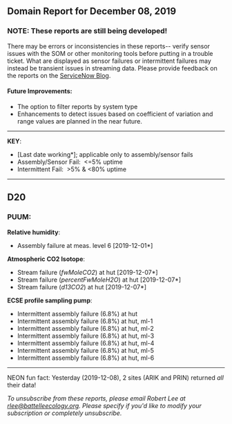 ## Domain Report for December 08, 2019


### NOTE: These reports are still being developed!
There may be errors or inconsistencies in these reports-- verify sensor issues with the SOM or other monitoring tools before putting in a trouble ticket. What are displayed as sensor failures or intermittent failures may instead be transient issues in streaming data.
Please provide feedback on the reports on the [ServiceNow Blog](https://neon.service-now.com/community?id=community_blog&sys_id=9b4fbe8adbed734017ecf9041d9619be).

#### Future Improvements: 
 - The option to filter reports by system type 
 - Enhancements to detect issues based on coefficient of variation and range values are planned in the near future.

***

**KEY**:

 - [Last date working*]; applicable only to assembly/sensor fails
 - Assembly/Sensor Fail:&nbsp;&nbsp;<=5% uptime
 - Intermittent Fail:&nbsp;&nbsp;>5% & <80% uptime

***
## D20

### PUUM:

**Relative humidity**:
 - Assembly failure at meas. level 6 [2019-12-01*]

**Atmospheric CO2 Isotope**:
 - Stream failure (_fwMoleCO2_) at hut [2019-12-07*]
 - Stream failure (_percentFwMoleH2O_) at hut [2019-12-07*]
 - Stream failure (_d13CO2_) at hut [2019-12-07*]

**ECSE profile sampling pump**:
 - Intermittent assembly failure (6.8%) at hut
 - Intermittent assembly failure (6.8%) at hut, ml-1
 - Intermittent assembly failure (6.8%) at hut, ml-2
 - Intermittent assembly failure (6.8%) at hut, ml-3
 - Intermittent assembly failure (6.8%) at hut, ml-4
 - Intermittent assembly failure (6.8%) at hut, ml-5
 - Intermittent assembly failure (6.8%) at hut, ml-6

***
NEON fun fact: Yesterday (2019-12-08), 2 sites (ARIK and PRIN) returned _all_ their data!

_To unsubscribe from these reports, please email Robert Lee at rlee@battelleecology.org. Please specify if you'd like to modify your subscription or completely unsubscribe._
